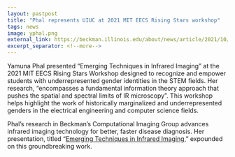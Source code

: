 ```yaml
---
layout: pastpost
title: "Phal represents UIUC at 2021 MIT EECS Rising Stars workshop"
tags: news
image: yphal.png
external_link: https://beckman.illinois.edu/about/news/article/2021/10/25/phal-represents-uiuc-at-2021-mit-eecs-rising-stars-workshop
excerpt_separator: <!--more-->
---
```


Yamuna Phal presented “Emerging Techniques in Infrared Imaging” at the 2021 MIT EECS Rising Stars Workshop designed to recognize and empower students with underrepresented gender identities in the STEM fields. Her research, “encompasses a fundamental information theory approach that pushes the spatial and spectral limits of IR microscopy”. This workshop helps highlight the work of historically marginalized and underrepresented genders in the electrical engineering and computer science fields.

Phal’s research in Beckman’s Computational Imaging Group advances infrared imaging technology for better, faster disease diagnosis. Her presentation, titled “<a href="https://risingstars21-eecs.mit.edu/phal/" target="_blank">Emerging Techniques in Infrared Imaging</a>,” expounded on this groundbreaking work.
